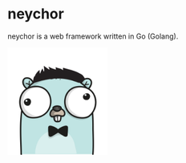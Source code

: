 # neychor
neychor is a web framework written in Go (Golang). 

<img src="gopher-neychor.png" alt="gopher-neychor" width="200"/>

